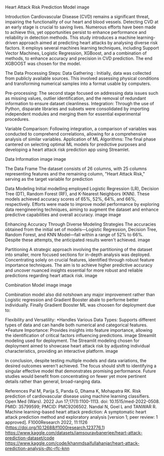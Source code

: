 Heart Attack Risk Prediction Model
image

Introduction
Cardiovascular Disease (CVD) remains a significant threat, impairing the functionality of our heart and blood vessels. Detecting CVD at an early stage is crucial to saving lives. Numerous efforts have been made to achieve this, yet opportunities persist to enhance performance and reliability in detection methods. This study introduces a machine learning-driven approach aimed at predicting heart attacks by analysing diverse risk factors. It employs several machines learning techniques, including Support Vector Machines, Logistic Regression, XGBoost, and a combination of methods, to enhance accuracy and precision in CVD prediction. The end XGBOOST was chosen for the model.

The Data Processing Steps:
Data Gathering :
Initially, data was collected from publicly available sources. This involved assessing physical conditions and transforming numerical samples into a format usable by computers.

Pre-processing:
The second stage focused on addressing data issues such as missing values, outlier identification, and the removal of redundant information to ensure dataset cleanliness. Integration: Through the use of Python, disparate libraries and subsets were consolidated by importing independent modules and merging them for essential experimental procedures.

Variable Comparison:
Following integration, a comparison of variables was conducted to comprehend correlations, allowing for a comprehensive analysis of similar variables. Application of ML Algorithms: The final phase cantered on selecting optimal ML models for predictive purposes and developing a heart attack risk prediction app using Streamlet.

Data Information
image image

The Data Frame
The dataset consists of 26 columns, with 25 columns representing features and the remaining column, "Heart Attack Risk," serving as the target variable for prediction

Data Modeling
Initial modelling employed Logistic Regression (LR), Decision Tree (DT), Random Forest (RF), and K-Nearest Neighbors (KNN). These models achieved accuracy scores of 65%, 52%, 64%, and 66%, respectively. Efforts were made to improve model performance by exploring data reengineering techniques, aiming to augment the dataset and enhance predictive capabilities and overall accuracy. image image

Enhancing Accuracy Through Diverse Modeling Strategies
The accuracies obtained from the initial set of models—Logistic Regression, Decision Tree, Random Forest, and KNN Model—fall within a range of 52% to 66%. Despite these attempts, the anticipated results weren't achieved. image

Partitioning
A strategic approach involving the partitioning of the dataset into smaller, more focused sections for in-depth analysis was deployed. Concentrating solely on crucial features, identified through robust feature importance techniques. The aim is to achieve higher predictive accuracy and uncover nuanced insights essential for more robust and reliable predictions regarding heart attack risk. image

Combination Model
image image

Combination model also did notshown any major improvement rather than Logistic regression and Gradient Booster abale to performe better individually. Finally Gradient Booster ML was choosen for deployment due to:

Flexibility and Versatility:
*Handles Various Data Types: Supports different types of data and can handle both numerical and categorical features. *Feature Importance: Provides insights into feature importance, allowing the identification of critical factors influencing predictions. image Streamlit modeling used for deployment. The Streamlit modeling chosen for deployment aimed to showcase heart attack risk by adjusting individual characteristics, providing an interactive platform. image

In conclusion, despite testing multiple models and data variations, the desired outcomes weren't achieved. The focus should shift to identifying a singular effective model that demonstrates promising performance. Future studies would benefit from concentrating on fewer yet more pertinent details rather than general, broad-ranging data.

References
Pal M, Parija S, Panda G, Dhama K, Mohapatra RK. Risk prediction of cardiovascular disease using machine learning classifiers. Open Med (Wars). 2022 Jun 17;17(1):1100-1113. doi: 10.1515/med-2022-0508. PMID: 35799599; PMCID: PMC9206502. Nandal N, Goel L and TANWAR R. Machine learning-based heart attack prediction: A symptomatic heart attack prediction method and exploratory analysis [version 1; peer review: 1 approved]. F1000Research 2022, 11:1126 (https://doi.org/10.12688/f1000research.123776.1) https://www.kaggle.com/datasets/iamsouravbanerjee/heart-attack-prediction-dataset/code https://www.kaggle.com/code/khanmdsaifullahanjar/heart-attack-prediction-analysis-dtc-rfc-knn
